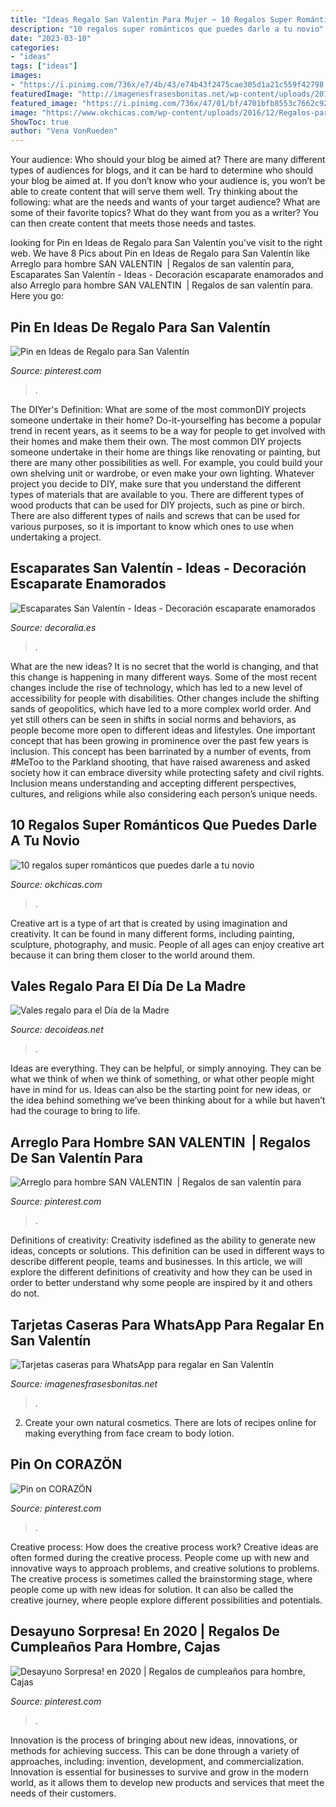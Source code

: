 ```yaml
---
title: "Ideas Regalo San Valentin Para Mujer ~ 10 Regalos Super Románticos Que Puedes Darle A Tu Novio"
description: "10 regalos super románticos que puedes darle a tu novio"
date: "2023-03-10"
categories:
- "ideas"
tags: ["ideas"]
images:
- "https://i.pinimg.com/736x/e7/4b/43/e74b43f2475cae305d1a21c559f42798.jpg"
featuredImage: "http://imagenesfrasesbonitas.net/wp-content/uploads/2015/02/tarjeta-San-valentin.jpg"
featured_image: "https://i.pinimg.com/736x/47/01/bf/4701bfb8553c7662c920bc083f75fe39.jpg"
image: "https://www.okchicas.com/wp-content/uploads/2016/12/Regalos-para-tu-novio-4.jpg"
ShowToc: true
author: "Vena VonRueden"
---
```



Your audience: Who should your blog be aimed at?
There are many different types of audiences for blogs, and it can be hard to determine who should your blog be aimed at. If you don’t know who your audience is, you won’t be able to create content that will serve them well. Try thinking about the following: what are the needs and wants of your target audience? What are some of their favorite topics? What do they want from you as a writer? You can then create content that meets those needs and tastes.

	

		
looking for Pin en Ideas de Regalo para San Valentín you've visit to the right web. We have 8 Pics about Pin en Ideas de Regalo para San Valentín like Arreglo para hombre SAN VALENTIN ️ | Regalos de san valentín para, Escaparates San Valentín - Ideas - Decoración escaparate enamorados and also Arreglo para hombre SAN VALENTIN ️ | Regalos de san valentín para. Here you go:
		
    
## Pin En Ideas De Regalo Para San Valentín

<img loading=lazy src="https://i.pinimg.com/736x/e7/4b/43/e74b43f2475cae305d1a21c559f42798.jpg" onerror="this.onerror=null;this.src='https://tse4.mm.bing.net/th?id=OIP.NqONYKOGGkMGeq1v8fjRKAHaHa&amp;pid=15.1';" alt="Pin en Ideas de Regalo para San Valentín">

_Source: pinterest.com_

>. 

	

The DIYer's Definition: What are some of the most commonDIY projects someone undertake in their home?
Do-it-yourselfing has become a popular trend in recent years, as it seems to be a way for people to get involved with their homes and make them their own. The most common DIY projects someone undertake in their home are things like renovating or painting, but there are many other possibilities as well. For example, you could build your own shelving unit or wardrobe, or even make your own lighting.
Whatever project you decide to DIY, make sure that you understand the different types of materials that are available to you. There are different types of wood products that can be used for DIY projects, such as pine or birch. There are also different types of nails and screws that can be used for various purposes, so it is important to know which ones to use when undertaking a project.

    
## Escaparates San Valentín - Ideas - Decoración Escaparate Enamorados

<img loading=lazy src="https://www.decoralia.es/wp-content/uploads/escaparate-floristeria-san-valentin-2.jpg" onerror="this.onerror=null;this.src='https://tse2.mm.bing.net/th?id=OIP.ikTo0EYGkwuCh0Hmi2IvhQHaJ4&amp;pid=15.1';" alt="Escaparates San Valentín - Ideas - Decoración escaparate enamorados">

_Source: decoralia.es_

>. 

	

What are the new ideas?
It is no secret that the world is changing, and that this change is happening in many different ways. Some of the most recent changes include the rise of technology, which has led to a new level of accessibility for people with disabilities. Other changes include the shifting sands of geopolitics, which have led to a more complex world order. And yet still others can be seen in shifts in social norms and behaviors, as people become more open to different ideas and lifestyles.
One important concept that has been growing in prominence over the past few years is inclusion. This concept has been barrinated by a number of events, from #MeToo to the Parkland shooting, that have raised awareness and asked society how it can embrace diversity while protecting safety and civil rights. Inclusion means understanding and accepting different perspectives, cultures, and religions while also considering each person’s unique needs.

    
## 10 Regalos Super Románticos Que Puedes Darle A Tu Novio

<img loading=lazy src="https://www.okchicas.com/wp-content/uploads/2016/12/Regalos-para-tu-novio-4.jpg" onerror="this.onerror=null;this.src='https://tse3.mm.bing.net/th?id=OIP.aZJ5kW85Phxn35oq38esjwHaU8&amp;pid=15.1';" alt="10 regalos super románticos que puedes darle a tu novio">

_Source: okchicas.com_

>. 

	

Creative art is a type of art that is created by using imagination and creativity. It can be found in many different forms, including painting, sculpture, photography, and music. People of all ages can enjoy creative art because it can bring them closer to the world around them.

    
## Vales Regalo Para El Día De La Madre

<img loading=lazy src="https://www.decoideas.net/wp-content/uploads/2014/04/vale-dia-madre-2.jpg" onerror="this.onerror=null;this.src='https://tse3.mm.bing.net/th?id=OIP.G9iAHSUi-BdZi_UaHnX7QwHaJm&amp;pid=15.1';" alt="Vales regalo para el Día de la Madre">

_Source: decoideas.net_

>. 

	

Ideas are everything. They can be helpful, or simply annoying. They can be what we think of when we think of something, or what other people might have in mind for us. Ideas can also be the starting point for new ideas, or the idea behind something we’ve been thinking about for a while but haven’t had the courage to bring to life.

    
## Arreglo Para Hombre SAN VALENTIN ️ | Regalos De San Valentín Para

<img loading=lazy src="https://i.pinimg.com/736x/7d/6f/d0/7d6fd0ffc82554e1f4702a1444f9dadd--san-valentin-ideas-dary.jpg" onerror="this.onerror=null;this.src='https://tse3.mm.bing.net/th?id=OIP.vAMLfJ_kqfHOU2guzAWpDwDMEy&amp;pid=15.1';" alt="Arreglo para hombre SAN VALENTIN ️ | Regalos de san valentín para">

_Source: pinterest.com_

>. 

	

Definitions of creativity:
Creativity isdefined as the ability to generate new ideas, concepts or solutions. This definition can be used in different ways to describe different people, teams and businesses. In this article, we will explore the different definitions of creativity and how they can be used in order to better understand why some people are inspired by it and others do not.

    
## Tarjetas Caseras Para WhatsApp Para Regalar En San Valentín

<img loading=lazy src="http://imagenesfrasesbonitas.net/wp-content/uploads/2015/02/tarjeta-San-valentin.jpg" onerror="this.onerror=null;this.src='https://tse1.mm.bing.net/th?id=OIP.9XldsbLolTN2Q0pWb36FagAAAA&amp;pid=15.1';" alt="Tarjetas caseras para WhatsApp para regalar en San Valentín">

_Source: imagenesfrasesbonitas.net_

>. 

	

2. Create your own natural cosmetics. There are lots of recipes online for making everything from face cream to body lotion.

    
## Pin On CORAZÖN

<img loading=lazy src="https://i.pinimg.com/736x/45/96/fa/4596fa86a599773d7129246869ca07a7.jpg" onerror="this.onerror=null;this.src='https://tse1.mm.bing.net/th?id=OIP.ikWXMAmCeZCdV5TAchCeegHaNK&amp;pid=15.1';" alt="Pin on CORAZÖN">

_Source: pinterest.com_

>. 

	

Creative process: How does the creative process work?
Creative ideas are often formed during the creative process. People come up with new and innovative ways to approach problems, and creative solutions to problems. The creative process is sometimes called the brainstorming stage, where people come up with new ideas for solution. It can also be called the creative journey, where people explore different possibilities and potentials.

    
## Desayuno Sorpresa! En 2020 | Regalos De Cumpleaños Para Hombre, Cajas

<img loading=lazy src="https://i.pinimg.com/736x/47/01/bf/4701bfb8553c7662c920bc083f75fe39.jpg" onerror="this.onerror=null;this.src='https://tse4.mm.bing.net/th?id=OIP._PfQNqV46QXpcMpwUtBFjwHaOP&amp;pid=15.1';" alt="Desayuno Sorpresa! en 2020 | Regalos de cumpleaños para hombre, Cajas">

_Source: pinterest.com_

>. 

	

Innovation is the process of bringing about new ideas, innovations, or methods for achieving success. This can be done through a variety of approaches, including: invention, development, and commercialization. Innovation is essential for businesses to survive and grow in the modern world, as it allows them to develop new products and services that meet the needs of their customers.

